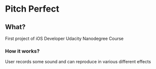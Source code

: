 # Pitch Perfect
## What?
First project of iOS Developer Udacity Nanodegree Course
### How it works?
User records some sound and can reproduce in various different effects
